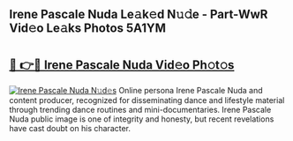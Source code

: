 ## Irene Pascale Nuda Le𝚊k𝚎d N𝚞𝚍e - Part-WwR Vid𝚎o Le𝚊ks Photos 5A1YM

# <h2><a href="http://fbea5u.evod.top/?m=Irene+Pascale+Nuda">🔗 👉🔴 Irene Pascale Nuda Vid𝚎o Ph𝚘t𝚘s</a></h2>

[![Irene Pascale Nuda N𝚞d𝚎s](https://i.imgur.com/8V9OHl7.gif)](http://fbea5u.evod.top/?m=Irene+Pascale+Nuda)
Online persona Irene Pascale Nuda and content producer, recognized for disseminating dance and lifestyle material through trending dance routines and mini-documentaries. Irene Pascale Nuda public image is one of integrity and honesty, but recent revelations have cast doubt on his character. 
